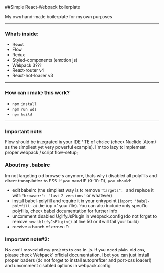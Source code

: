 ##Simple React-Webpack boilerplate

My own hand-made boilerplate for my own purposes

---
### Whats inside:

*  React
*  Flow
*  Redux
*  Styled-components (emotion js)
*  Webpack 3???
*  React-router v4
*  React-hot-loader v3
---

### How can i make this work?

*  `npm install`
*  `npm run wds`
*  `npm build`

---

### Important note:

Flow should be integrated in your IDE / TE of choice (check Nuclide (Atom) as the simpliest yet very powerful example). I'm too lazy to implement proper webpack / script flow-setup;

### About my .babelrc

Im not targeting old browsers anymore, thats why i disabled all polyfills and direct transpilation to ES5. If you need IE (9-10-11), you should:

*  edit babelrc (the simpliest way is to remove `"targets": ` and replace it with `"browsers": 'last 2 versions'` or whatever)
*  install babel-polyfill and require it in your entrypoint (`import 'babel-polyfill'` at the top of your file). You can also include only specific polyfills, check babel documentation for further info
*  uncomment disabled UglifyJsPlugin in webpack.config (do not forget to remove `new UglifyJsPlugin()` at line 50 or it will fail your build)
*  receive a bunch of errors :D

### Important note#2:

No css! I moved all my projects to css-in-js. If you need plain-old css, please check Webpack' official documentation.
I bet you can just install proper loaders (do not forget to install autoprefixer and post-css loader!) and uncomment disabled options in webpack.config
